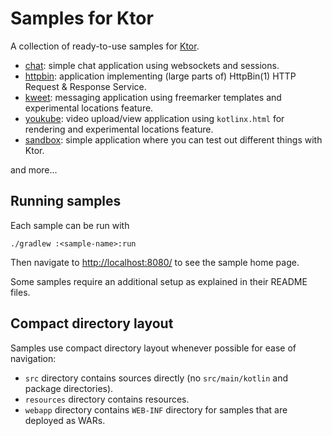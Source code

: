 # Samples for Ktor

A collection of ready-to-use samples for [Ktor](https://ktor.io).
 
* [chat](samples/chat): simple chat application using websockets and sessions.
* [httpbin](samples/httpbin): application implementing (large parts of) HttpBin(1) HTTP Request & Response Service.
* [kweet](samples/kweet): messaging application using freemarker templates and experimental locations feature. 
* [youkube](samples/youkube): video upload/view application using `kotlinx.html` for rendering and experimental locations feature.
* [sandbox](samples/sandbox): simple application where you can test out different things with Ktor.
 
and more...  

## Running samples

Each sample can be run with 

```
./gradlew :<sample-name>:run
```

Then navigate to [http://localhost:8080/](http://localhost:8080/) to see the sample home page.  
 
Some samples require an additional setup as explained in their README files.
   

## Compact directory layout

Samples use compact directory layout whenever possible for ease of navigation:

* `src` directory contains sources directly (no `src/main/kotlin` and package directories).
* `resources` directory contains resources.
* `webapp` directory contains `WEB-INF` directory for samples that are deployed as WARs.
